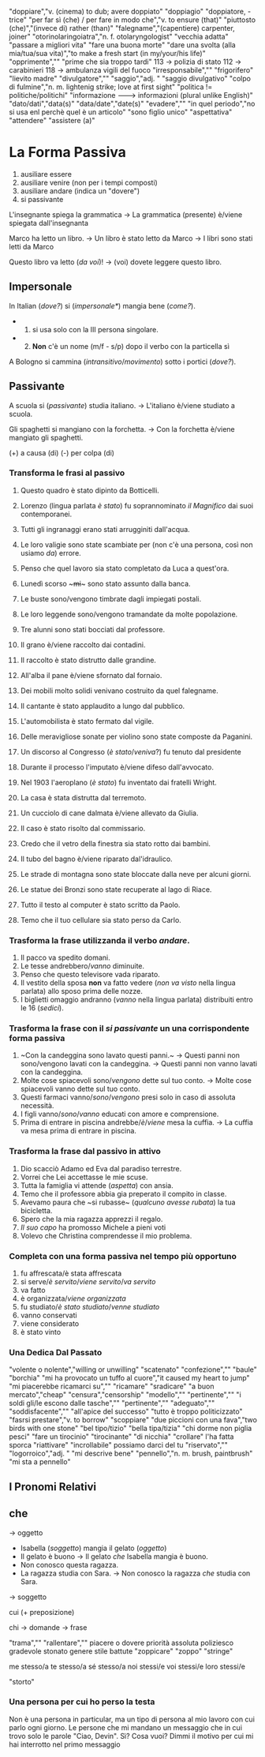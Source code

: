 "doppiare","v. (cinema) to dub; avere doppiato"
"doppiagio"
"doppiatore, -trice"
"per far sì (che) / per fare in modo che","v. to ensure (that)"
"piuttosto (che)","(invece di) rather (than)"
"falegname","(capentiere) carpenter, joiner"
"otorinolaringoiatra","n. f. otolaryngologist"
"vecchia adatta"
"passare a migliori vita"
"fare una buona morte"
"dare una svolta (alla mia/tua/sua vita)","to make a fresh start (in my/your/his life)"
"opprimente",""
"prime che sia troppo tardi"
113 -> polizia di stato
112 -> carabinieri
118 -> ambulanza
vigili del fuoco
"irresponsabile",""
"frigorifero"
"lievito madre"
"divulgatore",""
"saggio","adj. "
"saggio divulgativo"
"colpo di fulmine","n. m. lightenig strike; love at first sight"
"politica != politiche/politichi"
"informazione ---> informazioni (plural unlike English)"
"dato/dati","data(s)"
"data/date","date(s)"
"evadere",""
"in quel periodo","no si usa enl perchè quel è un articolo"
"sono figlio unico"
"aspettativa"
"attendere"
"assistere (a)"

# La Forma Passiva

1. ausiliare essere
2. ausiliare venire (non per i tempi composti)
3. ausiliare andare (indica un "dovere")
4. si passivante

L'insegnante spiega la grammatica
-> La grammatica (presente) è/viene spiegata dall'insegnanta

Marco ha letto un libro.
-> Un libro è stato letto da Marco
-> I libri sono stati letti da Marco

Questo libro va letto (_da voi_)!
-> (voi) dovete leggere questo libro.

## Impersonale
In Italian (_dove?_) si (_impersonale*_) mangia bene (_come?_).
* 1. si usa solo con la III persona singolare.
* 2. **Non** c'è un nome (m/f - s/p) dopo il verbo con la particella sì

A Bologno si cammina (_intransitivo_/_movimento_) sotto i portici (_dove?_).

## Passivante
A scuola si (_passivante_) studia italiano.
-> L'italiano è/viene studiato a scuola.

Gli spaghetti si mangiano con la forchetta.
-> Con la forchetta è/viene mangiato gli spaghetti.

(+) a causa (di)
(-) per colpa (di)

### Transforma le frasi al passivo

1. Questo quadro è stato dipinto da Botticelli.
2. Lorenzo (lingua parlata _è stato_) fu soprannominato _il Magnifico_ dai suoi contemporanei. 
3. Tutti gli ingranaggi erano stati arrugginiti dall'acqua.
4. Le loro valigie sono state scambiate per (non c'è una persona, così non usiamo _da_) errore.
5. Penso che quel lavoro sia stato completato da Luca a quest'ora.
6. Lunedì scorso ~~~mi~~~ sono stato assunto dalla banca.
7. Le buste sono/vengono timbrate dagli impiegati postali.
8. Le loro leggende sono/vengono tramandate da molte popolazione.
9. Tre alunni sono stati bocciati dal professore.
10. Il grano è/viene raccolto dai contadini.

1. Il raccolto è stato distrutto dalle grandine.
2. All'alba il pane è/viene sfornato dal fornaio.
3. Dei mobili molto solidi venivano costruito da quel falegname.
4. Il cantante è stato applaudito a lungo dal pubblico.
5. L'automobilista è stato fermato dal vigile.
6. Delle meravigliose sonate per violino sono state composte da Paganini.
7. Un discorso al Congresso (_è stato_/_veniva_?) fu tenuto dal presidente
8. Durante il processo l'imputato è/viene difeso dall'avvocato.

1. Nel 1903 l'aeroplano (_è stato_) fu inventato dai fratelli Wright.
2. La casa è stata distrutta dal terremoto.
3. Un cucciolo di cane dalmata è/viene allevato da Giulia.
4. Il caso è stato risolto dal commissario.
5. Credo che il vetro della finestra sia stato rotto dai bambini.
6. Il tubo del bagno è/viene riparato dal'idraulico.
7. Le strade di montagna sono state bloccate dalla neve per alcuni giorni.
8. Le statue dei Bronzi sono state recuperate al lago di Riace.
9. Tutto il testo al computer è stato scritto da Paolo.
10. Temo che il tuo cellulare sia stato perso da Carlo.

### Trasforma la frase utilizzanda il verbo _andare_.

1. Il pacco va spedito domani.
2. Le tesse andrebbero/_vanno_ diminuite.
3. Penso che questo televisore vada riparato.
4. Il vestito della sposa **non** va fatto vedere (_non va visto_ nella lingua parlata) allo sposo prima delle nozze.
5. I biglietti omaggio andranno (_vanno_ nella lingua parlata) distribuiti entro le 16 (_sedici_).

### Trasforma la frase con il _si passivante_ un una corrispondente forma passiva 

1. ~Con la candeggina sono lavato questi panni.~
-> Questi panni non sono/vengono lavati con la candeggina.
-> Questi panni non vanno lavati con la candeggina.
2. Molte cose spiacevoli sono/_vengono_ dette sul tuo conto.
-> Molte cose spiacevoli vanno dette sul tuo conto.
3. Questi farmaci vanno/_sono_/_vengono_ presi solo in caso di assoluta necessità.
4. I figli vanno/_sono_/_vanno_ educati con amore e comprensione.
5. Prima di entrare in piscina andrebbe/_è_/_viene_ mesa la cuffia.
-> La cuffia va mesa prima di entrare in piscina.

### Trasforma la frase dal passivo in attivo

1. Dio scacciò Adamo ed Eva dal paradiso terrestre.  
2. Vorrei che Lei accettasse le mie scuse.
3. Tutta la famiglia vi attende (_aspetta_) con ansia.
4. Temo che il professore abbia gia preperato il compito in classe.
5. Avevamo paura che ~si rubasse~ (_qualcuno avesse rubata_) la tua bicicletta.
6. Spero che la mia ragazza apprezzi il regalo.
7. _Il suo capo_ ha promosso Michele a pieni voti
8. Volevo che Christina comprendesse il mio problema.

### Completa con una forma passiva nel tempo più opportuno

1. fu affrescata/è stata affrescata
2. si serve/_è servito_/_viene servito_/_va servito_
3. va fatto
4. è organizzata/_viene organizzata_
5. fu studiato/_è stato studiato_/_venne studiato_
6. vanno conservati
7. viene considerato
8. è stato vinto

### Una Dedica Dal Passato

"volente o nolente","willing or unwilling"
"scatenato"
"confezione",""
"baule"
"borchia"
"mi ha provocato un tuffo al cuore","it caused my heart to jump"
"mi piacerebbe ricamarci su",""
"ricamare"
"sradicare"
"a buon mercato","cheap"
"censura","censorship"
"modello",""
"pertinente",""
"i soldi gli/le escono dalle tasche",""
"pertinente",""
"adeguato",""
"soddisfacente",""
"all'apice del successo"
"tutto è troppo politicizzato"
"fasrsi prestare","v. to borrow"
"scoppiare"
"due piccioni con una fava","two birds with one stone"
"bel tipo/tizio"
"bella tipa/tizia"
"chi dorme non piglia pesci"
"fare un tirocinio"
"tirocinante"
"di nicchia"
"crollare"
l'ha fatta sporca
"riattivare"
"incrollabile"
possiamo darci del tu
"riservato",""
"logorroico","adj. "
"mi descrive bene"
"pennello","n. m. brush, paintbrush"
"mi sta a pennello"

## I Pronomi Relativi

## che
-> oggetto
- Isabella (_soggetto_) mangia il gelato (_oggetto_)
- Il gelato è buono
-> Il gelato _che_ Isabella mangia è buono.
- Non conosco questa ragazza.
- La ragazza studia con Sara.
-> Non conosco la ragazza _che_ studia con Sara.


-> soggetto

cui (+ preposizione)

chi
-> domande
-> frase

"trama",""
"rallentare",""
piacere o dovere
priorità assoluta
poliziesco
gradevole
stonato
genere
stile
battute
"zoppicare"
"zoppo"
"stringe"

me stesso/a
te stesso/a
sé stesso/a
noi stessi/e
voi stessi/e
loro stessi/e

"storto"

### Una persona per cui ho perso la testa

Non è una persona in particular, ma un tipo di persona al mio lavoro con cui parlo ogni giorno.  Le persone che mi mandano un messaggio che in cui trovo solo le parole "Ciao, Devin". Sì?  Cosa vuoi?  Dimmi il motivo per cui mi hai interrotto nel primo messaggio  
